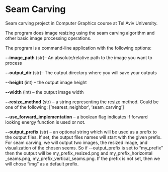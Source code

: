 # Seam Carving
Seam carving project in Computer Graphics course at Tel Aviv University.

The program does image resizing using the seam carving algorithm and other basic image processing operations.

The program is a command-line application with the following options:

**--image_path** (str)– An absolute/relative path to the image you want to process

**--output_dir** (str)– The output directory where you will save your outputs

**--height** (int) – the output image height

**--width** (int) – the output image width

**--resize_method** (str) – a string representing the resize method. Could be one of the following: [‘nearest_neighbor’,
‘seam_carving’]

**--use_forward_implementation** – a boolean flag indicates if forward looking
energy function is used or not.

**--output_prefix** (str) – an optional string which will be used as a prefix to the
output files. If set, the output files names will start with the given prefix. For seam carving, we will output two images, the resized image, and visualization of the chosen seems. So if --output_prefix is set to “my_prefix” then the output will be my_prefix_resized.png and my_prefix_horizontal _seams.png, my_prefix_vertical_seams.png. If the prefix is not set, then we will chose “img” as a default prefix.

